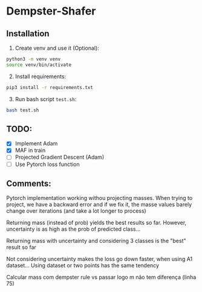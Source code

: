 # Dempster-Shafer

## Installation
1. Create venv and use it (Optional):
```bash
python3 -m venv venv
source venv/bin/activate
```
2. Install requirements:
```bash
pip3 install -r requirements.txt
```
3. Run bash script `test.sh`:
```bash
bash test.sh
```

## TODO:
- [x] Implement Adam
- [x] MAF in train
- [ ] Projected Gradient Descent (Adam)
- [ ] Use Pytorch loss function

## Comments:
Pytorch implementation working withou projecting masses. When trying to project, we have a backward error and if we fix it, the masse values barely change over iterations (and take a lot longer to process)

Returning mass (instead of prob) yields the best results so far. However, uncertainty is as high as the prob of predicted class...

Returning mass with uncertainty and considering 3 classes is the "best" result so far

Not considering uncertainty makes the loss go down faster, when using A1 dataset...
Using dataset or two points has the same tendency

Calcular mass com dempster rule vs passar logo m não tem diferença (linha 75)
